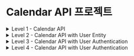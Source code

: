 # Calendar API 프로젝트

<details>
<summary>Level 1 - Calendar API</summary>

## 프로젝트 소개
이 프로젝트는 일정 관리를 위한 기본적인 CRUD(Create, Read, Update, Delete) 기능을 제공하는 REST API입니다.

## 기술 스택
- Java 17
- Spring Boot 3.4.0
- Spring Data JPA
- H2 Database
- Lombok
- Gradle

## ERD (Entity Relationship Diagram)

```mermaid
erDiagram
CALENDAR {
Long id PK "자동 생성되는 기본키"
String name "일정 담당자 이름"
String title "일정 제목"
String details "일정 상세 내용"
LocalDateTime createdDate "생성 일시"
LocalDateTime lastModifiedDate "수정 일시"
}  
```

## API 엔드포인트

### 1. 일정 생성
- **POST** `/calendar`
- Request Body:
  ```json
  {
      "name": "일정 이름",
      "title": "일정 제목",
      "details": "일정 상세내용"
  }


### 2. 일정 조회
- 단일 조회: **GET** `/calendar/{id}`
- 전체 조회: **GET** `/calendar/all`

### 3. 일정 수정
- **PATCH** `/calendar/{id}`
- Request Body:
  ```json
  {
      "name": "수정된 이름",
      "title": "수정된 제목",
      "details": "수정된 상세내용"
  }
  ```

### 4. 일정 삭제
- **DELETE** `/calendar/{id}`

## 주요 기능
- 일정 데이터의 생성 시간(`createdDate`)과 수정 시간(`lastModifiedDate`) 자동 기록
- JPA Auditing을 통한 시간 정보 자동 관리
- DTO 패턴을 통한 데이터 전송 계층 분리

## 데이터베이스 설정
H2 인메모리 데이터베이스를 사용하며, 다음 설정으로 접근 가능합니다:
- URL: `jdbc:h2:mem:testdb`
- Username: `sa`
- Password: (빈 값)
- H2 콘솔: `http://localhost:8080/h2-console`

## 빌드 및 실행 방법

bash
프로젝트 빌드
./gradlew build
애플리케이션 실행
./gradlew bootRun

## 참고사항
- 애플리케이션 실행 시 자동으로 테이블이 생성됩니다
- 인메모리 데이터베이스를 사용하므로 애플리케이션 재시작 시 데이터가 초기화됩니다

</details>

<details>
<summary>Level 2 - Calendar API with User Entity</summary>

## 프로젝트 소개
이 프로젝트는 Level 1의 기능을 확장하여 사용자(User) 엔티티를 추가하고, 사용자와 일정 간의 관계를 구현한 REST API입니다.

## 기술 스택
- Java 17
- Spring Boot 3.4.0
- Spring Data JPA
- H2 Database
- Lombok
- Gradle
- Jakarta Validation

## ERD (Entity Relationship Diagram)

```mermaid
erDiagram
USER {
Long id PK "자동 생성되는 기본키"
String name "사용자 이름"
String email "이메일 주소"
LocalDateTime createDate "생성 일시"
} 
CALENDAR {
Long id PK "자동 생성되는 기본키"
Long user_id FK "사용자 ID"
String title "일정 제목"
String details "일정 상세 내용"
LocalDateTime createdDate "생성 일시"
LocalDateTime lastModifiedDate "수정 일시"
}
USER ||--o{ CALENDAR : "has"
```

## API 엔드포인트

### 1. 사용자 관리
- **POST** `/user`
  - 사용자 생성
  ```json
  {
      "name": "사용자 이름",
      "email": "user@example.com"
  }
  ```
- **GET** `/user/{name}`
  - 사용자 ID 조회

### 2. 일정 관리
- **POST** `/calendar/user/{id}`
  - 특정 사용자의 일정 생성
  ```json
  {
      "title": "일정 제목",
      "details": "일정 상세내용"
  }
  ```
- **GET** `/calendar/user/{id}`
  - 특정 사용자의 모든 일정 조회
- **GET** `/calendar/all`
  - 전체 일정 조회
- **PATCH** `/calendar`
  - 일정 수정
  ```json
  {
      "requestCalendarDto": {
          "title": "수정할 일정 제목",
          "details": "현재 상세내용"
      },
      "newDetails": "변경할 상세내용"
  }
  ```
- **DELETE** `/calendar/{id}`
  - 일정 삭제

## 주요 기능
- 이메일 유효성 검사 (`@Email` 어노테이션 사용)
- JPA를 활용한 사용자-일정 간 일대다 관계 구현
- 일정 데이터의 생성 시간과 수정 시간 자동 기록
- DTO 패턴을 통한 계층 분리

## 데이터베이스 설정
H2 인메모리 데이터베이스를 사용하며, 다음 설정으로 접근 가능합니다:
- URL: `jdbc:h2:mem:testdb`
- Username: `sa`
- Password: (빈 값)
- H2 콘솔: `http://localhost:8080/h2-console`

## 참고사항
- 애플리케이션 실행 시 자동으로 테이블이 생성됩니다
- 인메모리 데이터베이스를 사용하므로 애플리케이션 재시작 시 데이터가 초기화됩니다
- Level 1과 달리 사용자 엔티티가 추가되어 일정 관리에 사용자 개념이 도입되었습니다

</details>



<details>
<summary>Level 3 - Calendar API with User Authentication</summary>

## 프로젝트 소개
이 프로젝트는 Level 2의 기능을 확장하여 사용자 인증 기능을 추가한 REST API입니다. 사용자는 패스워드를 통해 인증을 받아야 일정을 관리할 수 있습니다.

## 기술 스택
- Java 17
- Spring Boot 3.4.0
- Spring Data JPA
- H2 Database
- Lombok
- Gradle
- Jakarta Validation

## ERD (Entity Relationship Diagram)

```mermaid
erDiagram
USER {
Long id PK "자동 생성되는 기본키"
String name "사용자 이름"
String email "이메일 주소"
String password "사용자 비밀번호"
LocalDateTime createDate "생성 일시"
}
CALENDAR {
Long id PK "자동 생성되는 기본키"
Long user_id FK "사용자 ID"
String title "일정 제목"
String details "일정 상세 내용"
LocalDateTime createdDate "생성 일시"
LocalDateTime lastModifiedDate "수정 일시"
}
USER ||--o{ CALENDAR : "has"
```

## API 엔드포인트

### 1. 사용자 관리
- **POST** `/user`
  - 사용자 생성
  ```json
  {
      "name": "사용자 이름",
      "email": "user@example.com",
      "password": "사용자비밀번호"
  }
  ```
- **GET** `/user/{name}/{password}`
  - 사용자 인증 및 ID 조회

### 2. 일정 관리
- **POST** `/calendar/user/{id}`
  - 특정 사용자의 일정 생성
  ```json
  {
      "title": "일정 제목",
      "details": "일정 상세내용"
  }
  ```
- **GET** `/calendar/user/{id}`
  - 특정 사용자의 모든 일정 조회
- **GET** `/calendar/all`
  - 전체 일정 조회
- **PATCH** `/calendar`
  - 일정 수정
  ```json
  {
      "requestCalendarDto": {
          "title": "수정할 일정 제목",
          "details": "현재 상세내용"
      },
      "newDetails": "변경할 상세내용"
  }
  ```
- **DELETE** `/calendar/{id}`
  - 일정 삭제

## 주요 기능
- 사용자 패스워드 인증
- 이메일 유효성 검사 (`@Email` 어노테이션 사용)
- JPA를 활용한 사용자-일정 간 일대다 관계 구현
- 일정 데이터의 생성 시간과 수정 시간 자동 기록
- DTO 패턴을 통한 계층 분리

## 데이터베이스 설정
H2 인메모리 데이터베이스를 사용하며, 다음 설정으로 접근 가능합니다:
- URL: `jdbc:h2:mem:testdb`
- Username: `sa`
- Password: (빈 값)
- H2 콘솔: `http://localhost:8080/h2-console`

## 참고사항
- 애플리케이션 실행 시 자동으로 테이블이 생성됩니다
- 인메모리 데이터베이스를 사용하므로 애플리케이션 재시작 시 데이터가 초기화됩니다
- Level 2와 달리 사용자 인증 기능이 추가되어 보안이 강화되었습니다

</details>

<details>
<summary>Level 4 - Calendar API with User Authentication</summary>

## 프로젝트 소개
이 프로젝트는 Level 3의 기능을 확장하여 사용자 인증 기능을 추가한 REST API입니다. 사용자는 패스워드를 통해 인증을 받아야 일정을 관리할 수 있습니다.

## 기술 스택
- Java 17
- Spring Boot 3.4.0
- Spring Data JPA
- H2 Database
- Lombok
- Gradle
- Jakarta Validation

## ERD (Entity Relationship Diagram)

```mermaid
erDiagram
USER {
Long id PK "자동 생성되는 기본키"
String name "사용자 이름"
String email "이메일 주소"
String password "사용자 비밀번호"
LocalDateTime createDate "생성 일시"
}
CALENDAR {
Long id PK "자동 생성되는 기본키"
Long user_id FK "사용자 ID"
String title "일정 제목"
String details "일정 상세 내용"
LocalDateTime createdDate "생성 일시"
LocalDateTime lastModifiedDate "수정 일시"
}
USER ||--o{ CALENDAR : "has"
```

### 1. 사용자 관리
- **POST** `/user`
  - 사용자 생성
  ```json
  {
      "name": "사용자 이름",
      "email": "user@example.com",
      "password": "사용자비밀번호"
  }
  ```
- **POST** `/user/login`
  - 사용자 인증 및 ID 조회
  ```json
  {
      "email": "user@example.com",
      "password": "사용자비밀번호"
  }
  ```
- **POST** `/user/logout`
  - 사용자 로그아웃

### 2. 일정 관리
- **POST** `/calendar`
  - 특정 사용자의 일정 생성
  ```json
  {
      "title": "일정 제목",
      "details": "일정 상세내용"
  }
  ```
- **GET** `/calendar`
  - 특정 사용자의 모든 일정 조회
- **GET** `/calendar/all`
  - 전체 일정 조회
- **PATCH** `/calendar`
  - 일정 수정
  ```json
  {
      "requestCalendarDto": {
          "title": "수정할 일정 제목",
          "details": "현재 상세내용"
      },
      "newDetails": "변경할 상세내용"
  }
  ```
- **DELETE** `/calendar`
  - 일정 삭제


## 주요 기능
- 사용자 패스워드 인증
- 이메일 유효성 검사 (`@Email` 어노테이션 사용)
- JPA를 활용한 사용자-일정 간 일대다 관계 구현
- 일정 데이터의 생성 시간과 수정 시간 자동 기록
- DTO 패턴을 통한 계층 분리

## 데이터베이스 설정
H2 인메모리 데이터베이스를 사용하며, 다음 설정으로 접근 가능합니다:
- URL: `jdbc:h2:mem:testdb`
- Username: `sa`
- Password: (빈 값)
- H2 콘솔: `http://localhost:8080/h2-console`

## 참고사항
- 애플리케이션 실행 시 자동으로 테이블이 생성됩니다
- 인메모리 데이터베이스를 사용하므로 애플리케이션 재시작 시 데이터가 초기화됩니다
- Level 2와 달리 사용자 인증 기능이 추가되어 보안이 강화되었습니다

</details>
